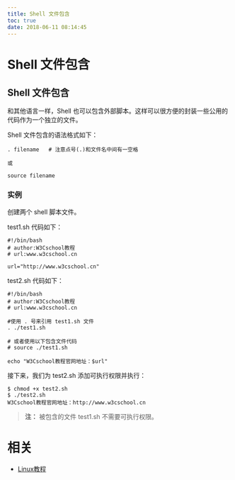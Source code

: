 ```yaml
---
title: Shell 文件包含
toc: true
date: 2018-06-11 08:14:45
---
```

# Shell 文件包含

## Shell 文件包含


和其他语言一样，Shell 也可以包含外部脚本。这样可以很方便的封装一些公用的代码作为一个独立的文件。

Shell 文件包含的语法格式如下：


    . filename   # 注意点号(.)和文件名中间有一空格

    或

    source filename





### 实例


创建两个 shell 脚本文件。

test1.sh 代码如下：


    #!/bin/bash
    # author:W3Cschool教程
    # url:www.w3cschool.cn

    url="http://www.w3cschool.cn"



test2.sh 代码如下：


    #!/bin/bash
    # author:W3Cschool教程
    # url:www.w3cschool.cn

    #使用 . 号来引用 test1.sh 文件
    . ./test1.sh

    # 或者使用以下包含文件代码
    # source ./test1.sh

    echo "W3Cschool教程官网地址：$url"



接下来，我们为 test2.sh 添加可执行权限并执行：


    $ chmod +x test2.sh
    $ ./test2.sh
    W3Cschool教程官网地址：http://www.w3cschool.cn





> **注：** 被包含的文件 test1.sh 不需要可执行权限。


# 相关

- [Linux教程](https://www.w3cschool.cn/linux/)
